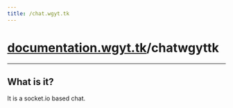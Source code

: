```yaml
---
title: /chat.wgyt.tk
---
```

# [documentation.wgyt.tk](https://documentation.wgyt.tk)/chatwgyttk
_________________
## What is it?
It is a socket.io based chat.
